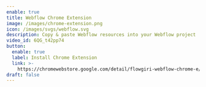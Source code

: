 ```yaml
---
enable: true
title: Webflow Chrome Extension
image: /images/chrome-extension.png
icon: /images/svgs/webflow.svg
description: Copy & paste Webflow resources into your Webflow project
video_id: 6QG_t42pp74
button:
  enable: true
  label: Install Chrome Extension
  link: >-
    https://chromewebstore.google.com/detail/flowgiri-webflow-chrome-e/pdfpadfnpoamcfdbmheheaecihhhobbp
draft: false
---
```

